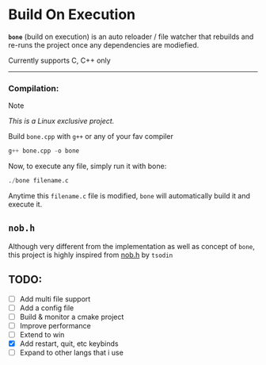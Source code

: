 # Build On Execution
**`bone`** (build on execution) is an auto reloader / file watcher that rebuilds and re-runs the project once any dependencies are modiefied.

Currently supports C, C++ only

---

### Compilation:
> [!NOTE]
> *This is a Linux exclusive project.*

Build `bone.cpp` with `g++` or any of your fav compiler
```python
g++ bone.cpp -o bone
```

Now, to execute any file, simply run it with bone:
```python
./bone filename.c
```
Anytime this `filename.c` file is modified, `bone` will automatically build it and execute it.

## `nob.h`
Although very different from the implementation as well as concept of `bone`, this project is highly inspired from 
[nob.h](https://github.com/tsoding/nob.h) by `tsodin`

## TODO:
- [ ] Add multi file support
- [ ] Add a config file
- [ ] Build & monitor a cmake project
- [ ] Improve performance
- [ ] Extend to win
- [x] Add restart, quit, etc keybinds
- [ ] Expand to other langs that i use
